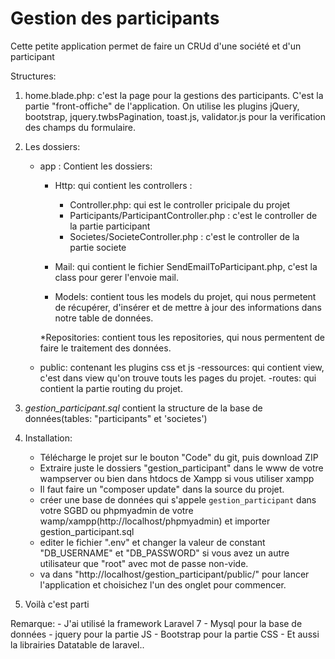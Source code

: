 # Gestion des participants
Cette petite application permet de faire un CRUd d'une société et d'un participant

Structures:

1. home.blade.php: c'est la page pour la gestions des participants. C'est la partie "front-offiche" de l'application. On utilise les plugins jQuery, bootstrap, jquery.twbsPagination, toast.js, validator.js pour la verification des champs du formulaire.

2. Les dossiers:
	 - app : Contient les dossiers:

	     * Http: qui contient les controllers : 
	        - Controller.php: qui est le controller pricipale du projet
	        - Participants/ParticipantController.php : c'est le controller de la partie participant
	        - Societes/SocieteController.php : c'est le controller de la partie societe

	      * Mail: qui contient le fichier SendEmailToParticipant.php, c'est la class pour gerer l'envoie mail.

	      * Models: contient tous les models du projet, qui nous permetent de récupérer, d'insérer et de mettre à jour des informations dans notre table de données.

	      *Repositories: contient tous les repositories, qui nous permentent de faire le traitement des données.
	 - public: contenant les plugins css et js
	 -ressources: qui contient view, c'est dans view qu'on trouve touts les pages du projet.
	 -routes: qui contient la partie routing du projet.
3. *gestion_participant.sql* contient la structure de la base de données(tables: "participants" et 'societes')

4. Installation:
	- Télécharge le projet sur le bouton "Code" du git, puis download ZIP  
	- Extraire juste le dossiers "gestion_participant" dans le www de votre wampserver ou bien dans htdocs de Xampp si vous utiliser xampp
	- Il faut faire un "composer update" dans la source du projet.
	- créer une base de données qui s'appele `gestion_participant` dans votre SGBD ou phpmyadmin de votre wamp/xampp(http://localhost/phpmyadmin) et importer gestion_participant.sql
	- editer le fichier ".env" et changer la valeur de constant "DB_USERNAME" et "DB_PASSWORD" si vous avez un autre utilisateur que "root" avec mot de passe non-vide.
	- va dans "http://localhost/gestion_participant/public/" pour lancer l'application et choisichez l'un des onglet pour commencer.

5. Voilà c'est parti

Remarque: 	- J'ai utilisé la framework Laravel 7
      		- Mysql pour la base de données
      		- jquery pour la partie JS
      		- Bootstrap pour la partie CSS
      		- Et aussi la librairies Datatable de laravel..
